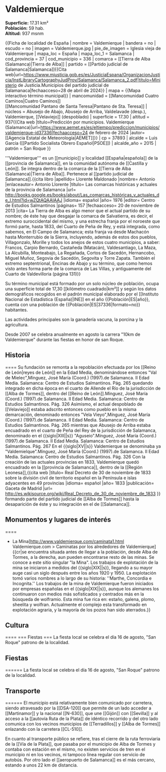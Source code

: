 # Valdemierque

**Superficie:** 17.31 km²  
**Población:** 59 hab.  
**Altitud:** 937 msnm  

{{Ficha de localidad de España
| nombre = Valdemierque
| bandera = no
| escudo = no
| imagen = Valdemierque.jpg
| pie_de_imagen = Iglesia vieja de Valdemierque
| mapa_loc = España
| mapa_loc_1 = Salamanca
| cod_provincia = 37
| cod_municipio = 336
| comarca = [[Tierra de Alba (Salamanca)|Tierra de Alba]]
| partido = [[Partido judicial de Salamanca|Salamanca]]<ref name=mj>{{Cita web|url=https://www.mjusticia.gob.es/es/JusticiaEspana/OrganizacionJusticia/InstLibraryCartographyJudProv/Salamanca/Salamanca_2.pdf|título=Ministerio de Justicia.Municipios del partido judicial de Salamanaca|fechaacceso=28 de abril de 2024}}</ref>
| mapa = {{Mapa interactivo término municipal}}
| mancomunidad = [[Mancomunidad Cuatro Caminos|Cuatro Caminos]]<br />[[Mancomunidad Pantano de Santa Teresa|Pantano de Sta. Teresa]]
| núcleos = Abusejo de Abajo, Abusejo de Arriba, Valdelavade (desp.), Valdemierque, [[Velaviejo]] (despoblado)
| superficie = 17.30
| altitud = 937<ref>{{Cita web |título=Predicción por municipios. Valdemierque (Salamanca)|url=https://www.aemet.es/es/eltiempo/prediccion/municipios/valdemierque-id37336|fechaacceso=24 de febrero de 2024 |autor= [[Agencia Estatal de Meteorología|AEMET]]}}</ref>
| cp = 37893
| alcalde = Luis García ([[Partido Socialista Obrero Español|PSOE]])
| alcalde_año = 2015
| patrón = San Roque
}}

'''Valdemierque''' es un [[municipio]] y localidad [[España|española]] de la [[provincia de Salamanca]], en la comunidad autónoma de [[Castilla y León]]. Se integra dentro de la comarca de la [[Tierra de Alba (Salamanca)|Tierra de Alba]]. Pertenece al [[partido judicial de Salamanca]].<ref name="ref_duplicada_1">{{cita libro |apellido= Llorente Maldonado |nombre= Antonio |enlaceautor= Antonio Llorente |título= Las comarcas históricas y actuales de la provincia de Salamanca |url= http://books.google.es/books/about/Las_comarcas_históricas_y_actuales_de_l.html?id=wZQtAQAAIAAJ |idioma= español |año= 1976 |editor= Centro de Estudios Salmantinos |páginas= 157 |fechaacceso= 20 de noviembre de 2013 |cita= La Tierra de Alba es algo menor que el actual partido de su nombre; de éste hay que desgajar la comarca de Salvatierra, es decir, el extremo suroccidental del mismo, y una estrecha franja por el noroeste que formó parte, hasta 1833, del Cuarto de Peña de Rey, y está integrada, como sabemos, en El Campo de Salamanca; esta franja va desde Machacón hasta Monterrubio de la Sierra, incluyendo, además de estos dos pueblos, Villagonzalo, Morille y todos los anejos de estos cuatro municipios, a saber: Francos, Carpio Bernardo, Castañeda (Matacán), Valdesantiago, La Maza, La Alcubilla, Monteabajo, La Regañada, Cortos de Sacedón, Hernancobo, Miguel Muñoz, Segovia de Sacedón, Segovita y Torre Zapata. También el extremo septentrional, Encinas de Abajo y su término, que como hemos visto antes forma parte de la comarca de Las Villas, y antiguamente del Cuarto de Valdevilloria (página 131)}}</ref>

Su término municipal está formado por un solo núcleo de población, ocupa una superficie total de 17,30&nbsp;[[kilómetro cuadrado|km²]] y según los datos demográficos recogidos en el padrón municipal elaborado por el [[Instituto Nacional de Estadística (España)|INE]] en el año {{Población|ES|año}}, cuenta con una población de {{Población|ES|37336|formato=no}} habitantes.

Las actividades principales son la ganadería vacuna, la porcina y la agricultura.

Desde 2007 se celebra anualmente en agosto la carrera "10km de Valdemierque" durante las fiestas en honor de san Roque.

## Historia

====
Su fundación se remonta a la repoblación efectuada por los [[Reino de León|reyes de León]] en la Edad Media, denominándose entonces "Val de Mielec",<ref name="Mínguez_1">Mínguez, José María (Coord.) (1997).de Salamanca. II Edad Media. Salamanca: Centro de Estudios Salmantinos. Pág. 265</ref> quedando integrado en dicha época en el cuarto de Allende el Río de la jurisdicción de [[Alba de Tormes]], dentro del [[Reino de León]].<ref name="Mínguez_2">Mínguez, José María (Coord.) (1997).de Salamanca. II Edad Media. Salamanca: Centro de Estudios Salmantinos. Pág. 326</ref> Asimismo, el actual despoblado de [[Velaviejo]] estaba adscrito entonces como pueblo en la misma demarcación, denominado entonces "Vela Vieyo",<ref name="Mínguez_1">Mínguez, José María (Coord.) (1997).de Salamanca. II Edad Media. Salamanca: Centro de Estudios Salmantinos. Pág. 265</ref> mientras que Abusejo de Arriba estaba encuadrado en el cuarto de Peña del Rey de la jurisdicción de Salamanca, denominado en el {{siglo|XIII||s}} "Aguseio".<ref>Mínguez, José María (Coord.) (1997).de Salamanca. II Edad Media. Salamanca: Centro de Estudios Salmantinos. Pág. 267</ref> En el {{siglo|XV||s}} Valdemierque se denominaba ya "Valdemielque".<ref name="Mínguez_2">Mínguez, José María (Coord.) (1997).de Salamanca. II Edad Media. Salamanca: Centro de Estudios Salmantinos. Pág. 326</ref> Con la creación de las actuales provincias en 1833, Valdemierque quedó encuadrado en la [[provincia de Salamanca]], dentro de la [[Región Leonesa]],<ref>{{cita web |título= Real Decreto de 30 de noviembre de 1833 sobre la división civil de territorio español en la Península e islas adyacentes en 49 provincias |idioma= español |año= 1833 |publicación= Gaceta de Madrid |url= http://es.wikisource.org/wiki/Real_Decreto_de_30_de_noviembre_de_1833 }}</ref> formando parte del partido judicial de [[Alba de Tormes]] hasta la desaparición de éste y su integración en el de [[Salamanca]].

## Monumentos y lugares de interés

====
* La Mina<ref>[http://www.valdemierque.com/caminata1.html Valdemierque.com > Caminatas por los alrededores de Valdemierque]</ref> {{cr|se encuentra situada antes de llegar a la población, desde Alba de Tormes, a la derecha, aun pueden encontrarse resto de las minas. Se conoce a este sitio singular "la Mina". Los trabajos de explotación de la mina se iniciaron a medidos del {{siglo|XIX||s}}, llegando a su mayor auge casi un siglo después entre los años 1920 y 1950. La explotación tomó varios nombres a lo largo de su historia: ''Marthe, Concordia e Incognita.'' Los trabajos de la mina de Valdemierque fueron iniciados por empresas españolas en el {{siglo|XIX||s}}, aunque los alemanes los continuaron con medios más sofisticados y centrados más en la búsqueda de wolframio. Esta mina fue rica en: estaño, galena, plomo, sheelita y wolfran. Actualmente el complejo esta transformado en explotación agraria, y la mayoría de los pozos han sido aterrados.}}

## Cultura

====
=== Fiestas ===
La fiesta local se celebra el día 16 de agosto, "San Roque" patrono de la localidad.

## Fiestas

======
La fiesta local se celebra el día 16 de agosto, "San Roque" patrono de la localidad.

## Transporte

======
El municipio está relativamente bien comunicado por carretera, siendo atravesado por la [[DSA-120]] que permite de un lado acceder a [[Martinamor]] y la nacional [[N-630]], que une [[Gijón]] con [[Sevilla]] y al acceso a la [[autovía Ruta de la Plata]] de idéntico recorrido y del otro lado comunica con los vecinos municipios de [[Terradillos]] y [[Alba de Tormes]] enlazando con la carretera [[CL-510]].

En cuanto al transporte público se refiere, tras el cierre de la ruta ferroviaria de la [[Vía de la Plata]], que pasaba por el municipio de Alba de Tormes y contaba con estación en el mismo, no existen servicios de tren en el municipio ni en los vecinos, ni tampoco línea regular con servicio de autobús. Por otro lado el [[aeropuerto de Salamanca]] es el más cercano, estando a unos 22 km de distancia.